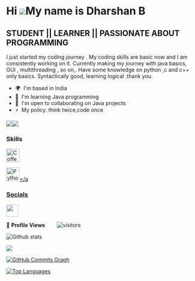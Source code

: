 Hi ![](https://user-images.githubusercontent.com/18350557/176309783-0785949b-9127-417c-8b55-ab5a4333674e.gif)My name is Dharshan B
==================================================================================================================================

STUDENT || LEARNER || PASSIONATE ABOUT PROGRAMMING
--------------------------------------------------

I just started my coding journey . My coding skills are basic now and I am consistently working on it. Currently making my journey with java basics, GUI , multithreading , so on,. Have some knowledge on python ,c and c++ only basics. Syntactically good, learning logical .thank you.

* 🌍  I'm based in India
* 🧠  I'm learning Java programming
* 🤝  I'm open to collaborating on Java projects
* ⚡  My policy: think twice,code once

<a href="https://www.twitter.com/" target="_blank" rel="noreferrer"><img
src="https://img.shields.io/twitter/follow/?logo=twitter&style=for-the-badge&color=14b8a6&labelColor=1c1917"
/></a><a href="https://www.github.com/Dharshan-B" target="_blank" rel="noreferrer"><img
src="https://img.shields.io/github/followers/Dharshan-B?logo=github&style=for-the-badge&color=14b8a6&labelColor=1c1917" /></a>

### Skills


<p align="left">
<a href="https://coffeescript.org/" target="_blank" rel="noreferrer"><img src="https://raw.githubusercontent.com/danielcranney/readme-generator/main/public/icons/skills/coffeescript-colored.svg" width="36" height="36" alt="Coffeescript" ></a>

<a href="https://www.python.org/" target="_blank" rel="noreferrer"><img src="https://raw.githubusercontent.com/danielcranney/readme-generator/main/public/icons/skills/python-colored.svg" width="36" height="36" alt="Python" /></a

</p>


### Socials

<p align="left"> <a href="https://www.github.com/Dharshan-B" target="_blank" rel="noreferrer"><img src="https://raw.githubusercontent.com/danielcranney/readme-generator/main/public/icons/socials/github.svg" width="32" height="32" /></a></p>

🌱 **Profile Views**&nbsp;&nbsp;&nbsp;&nbsp;&nbsp;&nbsp;&nbsp;
![visitors](https://profile-counter.glitch.me/Dharshan-B/count.svg?align=center)


<!-- GITHUB STATISTICS -->
 ![Github stats](https://github-readme-stats.vercel.app/api?username=Dharshan-B) 


<a href="http://www.github.com/Dharshan-Bt"><img src="https://github-readme-streak-stats.herokuapp.com/?user=Dharshan-B&stroke=ffffff&background=27272a&ring=0891b2&fire=0891b2&currStreakNum=ffffff&currStreakLabel=0891b2&sideNums=ffffff&sideLabels=ffffff&dates=ffffff&hide_border=true" /></a>

<a href="http://www.github.com/Dharshan-B"><img src="https://activity-graph.herokuapp.com/graph?username=Dharshan-B&bg_color=27272a&color=ffffff&line=0891b2&point=ffffff&area_color=27272a&area=true&hide_border=true&custom_title=GitHub%20Commits%20Graph" alt="GitHub Commits Graph" /></a>

<a href="https://github.com/Dharshan-B" align="left"><img src="https://github-readme-stats.vercel.app/api/top-langs/?username=Dharshan-B&langs_count=10&title_color=0891b2&text_color=ffffff&icon_color=0891b2&bg_color=27272a&hide_border=true&locale=en&custom_title=Top%20%Languages" alt="Top Languages" /></a>
